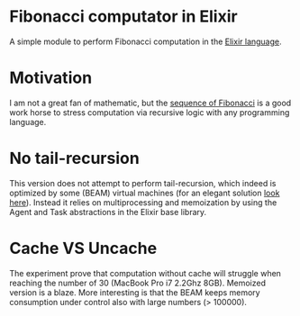 # Fibonacci computator in Elixir
A simple module to perform Fibonacci computation in the [Elixir language](http://elixir-lang.org/).

# Motivation
I am not a great fan of mathematic, but the [sequence of Fibonacci](http://en.wikipedia.org/wiki/Fibonacci_number) is a good work horse to stress computation via recursive logic with any programming language.

# No tail-recursion
This version does not attempt to perform tail-recursion, which indeed is optimized by some (BEAM) virtual machines (for an elegant solution [look here](https://gist.github.com/jbowles/8a2d8d177a6ed242e334)).
Instead it relies on multiprocessing and memoization by using the Agent and Task abstractions in the Elixir base library.

# Cache VS Uncache
The experiment prove that computation without cache will struggle when reaching the number of 30 (MacBook Pro i7 2.2Ghz 8GB).
Memoized version is a blaze. More interesting is that the BEAM keeps memory consumption under control also with large numbers (> 100000).
